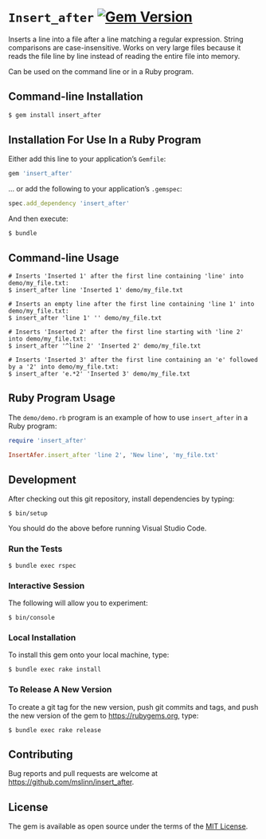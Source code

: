 # `Insert_after` [![Gem Version](https://badge.fury.io/rb/insert_after.svg)](https://badge.fury.io/rb/insert_after)

Inserts a line into a file after a line matching a regular expression.
String comparisons are case-insensitive.
Works on very large files because it reads the file line by line instead of reading the entire file into memory.

Can be used on the command line or in a Ruby program.


## Command-line Installation

```ruby
$ gem install insert_after
```


## Installation For Use In a Ruby Program

Either add this line to your application&rsquo;s `Gemfile`:

```ruby
gem 'insert_after'
```

... or add the following to your application&rsquo;s `.gemspec`:

```ruby
spec.add_dependency 'insert_after'
```

And then execute:

```shell
$ bundle
```


## Command-line Usage

```shell
# Inserts 'Inserted 1' after the first line containing 'line' into demo/my_file.txt:
$ insert_after line 'Inserted 1' demo/my_file.txt

# Inserts an empty line after the first line containing 'line 1' into demo/my_file.txt:
$ insert_after 'line 1' '' demo/my_file.txt

# Inserts 'Inserted 2' after the first line starting with 'line 2' into demo/my_file.txt:
$ insert_after '^line 2' 'Inserted 2' demo/my_file.txt

# Inserts 'Inserted 3' after the first line containing an 'e' followed by a '2' into demo/my_file.txt:
$ insert_after 'e.*2' 'Inserted 3' demo/my_file.txt
```


## Ruby Program Usage

The `demo/demo.rb` program is an example of how to use `insert_after` in a Ruby program:

```ruby
require 'insert_after'

InsertAfer.insert_after 'line 2', 'New line', 'my_file.txt'
```


## Development

After checking out this git repository, install dependencies by typing:

```shell
$ bin/setup
```

You should do the above before running Visual Studio Code.


### Run the Tests

```shell
$ bundle exec rspec
```


### Interactive Session

The following will allow you to experiment:

```shell
$ bin/console
```


### Local Installation

To install this gem onto your local machine, type:

```shell
$ bundle exec rake install
```


### To Release A New Version

To create a git tag for the new version, push git commits and tags,
and push the new version of the gem to https://rubygems.org, type:

```shell
$ bundle exec rake release
```


## Contributing

Bug reports and pull requests are welcome at https://github.com/mslinn/insert_after.


## License

The gem is available as open source under the terms of the [MIT License](https://opensource.org/licenses/MIT).
